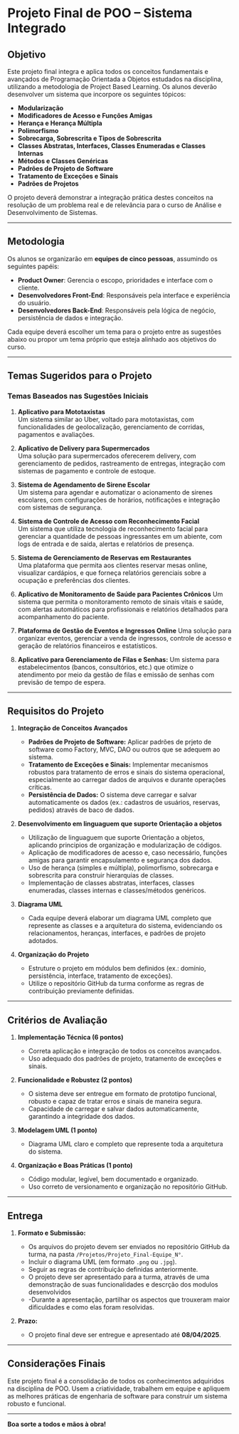 # Projeto Final de POO – Sistema Integrado

## Objetivo

Este projeto final integra e aplica todos os conceitos fundamentais e avançados de Programação Orientada a Objetos estudados na disciplina, utilizando a metodologia de Project Based Learning. Os alunos deverão desenvolver um sistema que incorpore os seguintes tópicos:

- **Modularização**
- **Modificadores de Acesso e Funções Amigas**
- **Herança e Herança Múltipla**
- **Polimorfismo**
- **Sobrecarga, Sobrescrita e Tipos de Sobrescrita**
- **Classes Abstratas, Interfaces, Classes Enumeradas e Classes Internas**
- **Métodos e Classes Genéricas**
- **Padrões de Projeto de Software**
- **Tratamento de Exceções e Sinais**
- **Padrões de Projetos**

O projeto deverá demonstrar a integração prática destes conceitos na resolução de um problema real e de relevância para o curso de Análise e Desenvolvimento de Sistemas.

---

## Metodologia

Os alunos se organizarão em **equipes de cinco pessoas**, assumindo os seguintes papéis:
- **Product Owner**: Gerencia o escopo, prioridades e interface com o cliente.
- **Desenvolvedores Front-End**: Responsáveis pela interface e experiência do usuário.
- **Desenvolvedores Back-End**: Responsáveis pela lógica de negócio, persistência de dados e integração.

Cada equipe deverá escolher um tema para o projeto entre as sugestões abaixo ou propor um tema próprio que esteja alinhado aos objetivos do curso.

---

## Temas Sugeridos para o Projeto

### Temas Baseados nas Sugestões Iniciais
1. **Aplicativo para Mototaxistas**  
   Um sistema similar ao Uber, voltado para mototaxistas, com funcionalidades de geolocalização, gerenciamento de corridas, pagamentos e avaliações.

2. **Aplicativo de Delivery para Supermercados**  
   Uma solução para supermercados oferecerem delivery, com gerenciamento de pedidos, rastreamento de entregas, integração com sistemas de pagamento e controle de estoque.

3. **Sistema de Agendamento de Sirene Escolar**  
   Um sistema para agendar e automatizar o acionamento de sirenes escolares, com configurações de horários, notificações e integração com sistemas de segurança.

4. **Sistema de Controle de Acesso com Reconhecimento Facial**  
   Um sistema que utiliza tecnologia de reconhecimento facial para gerenciar a quantidade de pessoas ingressantes em um abiente, com logs de entrada e de saida, alertas e relatórios de presença.

5. **Sistema de Gerenciamento de Reservas em Restaurantes**  
   Uma plataforma que permita aos clientes reservar mesas online, visualizar cardápios, e que forneça relatórios gerenciais sobre a ocupação e preferências dos clientes.

6. **Aplicativo de Monitoramento de Saúde para Pacientes Crônicos**
   Um sistema que permita o monitoramento remoto de sinais vitais e saúde, com alertas automáticos para profissionais e relatórios detalhados para acompanhamento do paciente.

7. **Plataforma de Gestão de Eventos e Ingressos Online**
   Uma solução para organizar eventos, gerenciar a venda de ingressos, controle de acesso e geração de relatórios financeiros e estatísticos.

8. **Aplicativo para Gerenciamento de Filas e Senhas:** 
  Um sistema para estabelecimentos (bancos, consultórios, etc.) que otimize o atendimento por meio da gestão de filas e emissão de senhas com previsão de tempo de espera.

---

## Requisitos do Projeto

1. **Integração de Conceitos Avançados**
   - **Padrões de Projeto de Software:** Aplicar padrões de prjeto de software como Factory, MVC, DAO ou outros que se adequem ao sistema.
   - **Tratamento de Exceções e Sinais:** Implementar mecanismos robustos para tratamento de erros e sinais do sistema operacional, especialmente ao carregar dados de arquivos e durante operações críticas.
   - **Persistência de Dados:** O sistema deve carregar e salvar automaticamente os dados (ex.: cadastros de usuários, reservas, pedidos) através de baco de dados.
   
2. **Desenvolvimento em linguaguem que suporte Orientação a objetos**
   - Utilização de linguaguem que suporte Orientação a objetos, aplicando principios de organização e modularização de códigos.
   - Aplicação de modificadores de acesso e, caso necessário, funções amigas para garantir encapsulamento e segurança dos dados.
   - Uso de herança (simples e múltipla), polimorfismo, sobrecarga e sobrescrita para construir hierarquias de classes.
   - Implementação de classes abstratas, interfaces, classes enumeradas, classes internas e classes/métodos genéricos.

3. **Diagrama UML**
   - Cada equipe deverá elaborar um diagrama UML completo que represente as classes e a arquitetura do sistema, evidenciando os relacionamentos, heranças, interfaces, e padrões de projeto adotados.

4. **Organização do Projeto**
   - Estruture o projeto em módulos bem definidos (ex.: domínio, persistência, interface, tratamento de exceções).
   - Utilize o repositório GitHub da turma conforme as regras de contribuição previamente definidas.

---

## Critérios de Avaliação

1. **Implementação Técnica (6 pontos)**
   - Correta aplicação e integração de todos os conceitos avançados.
   - Uso adequado dos padrões de projeto, tratamento de exceções e sinais.

2. **Funcionalidade e Robustez (2 pontos)**
   - O sistema deve ser entregue em formato de prototipo funcional, robusto e capaz de tratar erros e sinais de maneira segura.
   - Capacidade de carregar e salvar dados automaticamente, garantindo a integridade dos dados.

3. **Modelagem UML (1 ponto)**
   - Diagrama UML claro e completo que represente toda a arquitetura do sistema.

4. **Organização e Boas Práticas (1 ponto)**
   - Código modular, legível, bem documentado e organizado.
   - Uso correto de versionamento e organização no repositório GitHub.

---

## Entrega

1. **Formato e Submissão:**
   - Os arquivos do projeto devem ser enviados no repositório GitHub da turma, na pasta `/Projetos/Projeto_Final-Equipe_N°`.
   - Incluir o diagrama UML (em formato `.png` ou `.jpg`).
   - Seguir as regras de contribuição definidas anteriormente.
   - O projeto deve ser apresentado para a turma, através de uma demonstração de suas funcionalidades e descrção dos modulos desenvolvidos
   - -Durante a apresentação, partilhar os aspectos que trouxeram maior dificuldades e como elas foram resolvidas.

2. **Prazo:**
   - O projeto final deve ser entregue e apresentado até **08/04/2025**.

---

## Considerações Finais

Este projeto final é a consolidação de todos os conhecimentos adquiridos na disciplina de POO. Usem a criatividade, trabalhem em equipe e apliquem as melhores práticas de engenharia de software para construir um sistema robusto e funcional.

---

**Boa sorte a todos e mãos à obra!**
